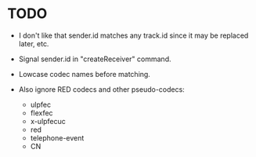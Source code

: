 # TODO

* I don't like that sender.id matches any track.id since it may be replaced later, etc.

* Signal sender.id in "createReceiver" command.

* Lowcase codec names before matching.

* Also ignore RED codecs and other pseudo-codecs:
  * ulpfec
  * flexfec
  * x-ulpfecuc
  * red
  * telephone-event
  * CN
